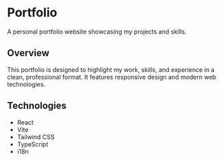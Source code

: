 # Portfolio

A personal portfolio website showcasing my projects and skills.

## Overview

This portfolio is designed to highlight my work, skills, and experience in a clean, professional format. It features responsive design and modern web technologies.

## Technologies

- React
- Vite
- Tailwind CSS
- TypeScript
- i18n
